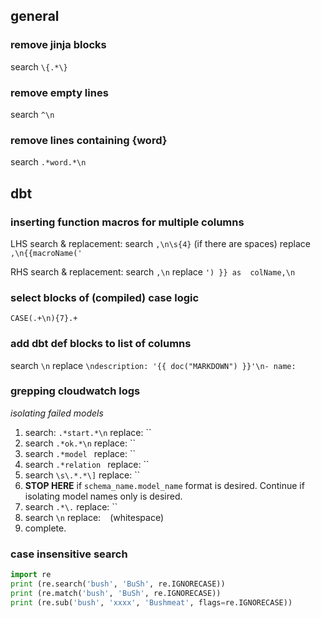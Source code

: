 ## general
### remove jinja blocks
search `\{.*\}`

### remove empty lines
search `^\n`

### remove lines containing {word}
search `.*word.*\n`
## dbt
### inserting function macros for multiple columns
LHS search & replacement:
search `,\n\s{4}` (if there are spaces)
replace `,\n{{macroName('`

RHS search & replacement:
search `,\n`
replace `') }} as  colName,\n`
### select blocks of (compiled) case logic
`CASE(.+\n){7}.+`

### add dbt def blocks to list of columns
search `\n`
replace `\ndescription: '{{ doc("MARKDOWN") }}'\n- name: `

### grepping cloudwatch logs
*isolating failed models*
1. search: `.*start.*\n`
    replace: ``
1. search `.*ok.*\n`
    replace: ``
1. search `.*model `
    replace: ``
1. search `.*relation `
    replace: ``
1. search `\s\.*.*\]`
    replace: ``
1. **STOP HERE** if `schema_name.model_name` format is desired. Continue if isolating model names only is desired.
1. search `.*\.`
    replace: ``
1. search `\n`
    replace: ` ` (whitespace)
1. complete.

    
### case insensitive search
```python
import re
print (re.search('bush', 'BuSh', re.IGNORECASE))
print (re.match('bush', 'BuSh', re.IGNORECASE))
print (re.sub('bush', 'xxxx', 'Bushmeat', flags=re.IGNORECASE))
```